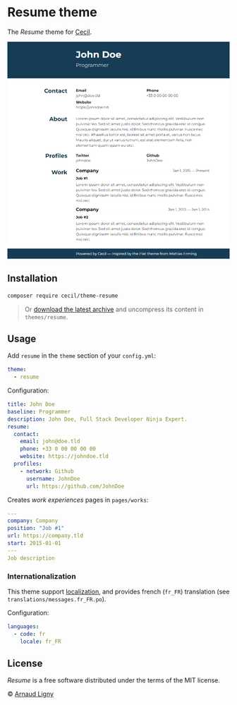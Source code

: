 # Resume theme

The _Resume_ theme for [Cecil](https://cecil.app).

![Demo screenshot](docs/screenshot.png)

## Installation

```bash
composer require cecil/theme-resume
```

> Or [download the latest archive](https://github.com/Cecilapp/theme-resume/releases/latest/) and uncompress its content in `themes/resume`.

## Usage

Add `resume` in the `theme` section of your `config.yml`:

```yaml
theme:
  - resume
```

Configuration:

```yaml
title: John Doe
baseline: Programmer
description: John Doe, Full Stack Developer Ninja Expert.
resume:
  contact:
    email: john@doe.tld
    phone: +33 0 00 00 00 00
    website: https://johndoe.tld
  profiles:
    - network: Github
      username: JohnDoe
      url: https://github.com/JohnDoe
```

Creates _work experiences_ pages in `pages/works`:

```yaml
---
company: Company
position: "Job #1"
url: https://company.tld
start: 2015-01-01
---
Job description
```

### Internationalization

This theme support [localization](https://cecil.app/documentation/templates/#localization), and provides french (`fr_FR`) translation (see `translations/messages.fr_FR.po`).

Configuration:

```yaml
languages:
  - code: fr
    locale: fr_FR
```

## License

 _Resume_ is a free software distributed under the terms of the MIT license.

© [Arnaud Ligny](https://arnaudligny.fr)
